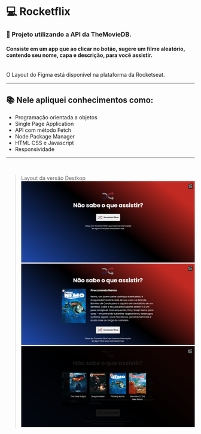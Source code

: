 # 💻 Rocketflix
### 🚀 Projeto utilizando a API da <strong>TheMovieDB.</strong>

#### Consiste em um app que ao clicar no botão, sugere um filme aleatório, contendo seu nome, capa e descrição, para você assistir.
<br>
O Layout do Figma está disponível na plataforma da Rocketseat.

<hr>

## 📚 Nele apliquei conhecimentos como:
- Programação orientada a objetos
- Single Page Application
- API com método Fetch
- Node Package Manager
- HTML CSS e Javascript
- Responsividade

<hr>
<br>

> Layout da versão Destkop
![preview](./public/home.png)
![preview](./public/filme.png)
![preview](./public/library.png)
